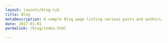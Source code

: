 ```yaml
---
layout: layouts/blog.njk
title: Blog
metaDescription: A sample Blog page listing various posts and authors.
date: 2017-01-01
permalink: /blog/index.html

---
```

